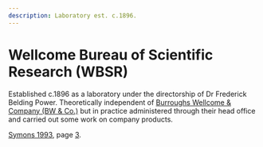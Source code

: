 ```yaml
---
description: Laboratory est. c.1896.
---
```


# Wellcome Bureau of Scientific Research \(WBSR\)

Established c.1896 as a laboratory under the directorship of Dr Frederick Belding Power. Theoretically independent of [Burroughs Wellcome & Company \(BW & Co.\)](bw.md) but in practice administered through their head office and carried out some work on company products.

[Symons 1993](https://archive.org/details/Symons1993/mode/2up), page [3](https://archive.org/details/Symons1993/page/n7/mode/1up).

